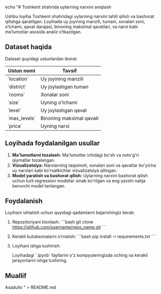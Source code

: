 echo "# Toshkent shahrida uylarning narxini aniqlash

Ushbu loyiha Toshkent shahridagi uylarning narxini tahlil qilish va bashorat qilishga qaratilgan. Loyihada uy joyining manzili, tumani, xonalari soni, o‘lchami, qavat darajasi, binoning maksimal qavatlari, va narxi kabi ma’lumotlar asosida analiz o‘tkazilgan.

## Dataset haqida

Dataset quyidagi ustunlardan iborat:

| Ustun nomi  | Tavsif                      |
|-------------|-----------------------------|
| \`location\`  | Uy joyining manzili         |
| \`district\`  | Uy joylashgan tuman         |
| \`rooms\`     | Xonalar soni                |
| \`size\`      | Uyning o'lchami             |
| \`level\`     | Uy joylashgan qavat         |
| \`max_levels\`| Binoning maksimal qavati    |
| \`price\`     | Uyning narxi                |

## Loyihada foydalanilgan usullar

1. **Ma'lumotlarni tozalash:** Ma'lumotlar ichidagi bo'sh va noto'g'ri qiymatlar tozalangan.
2. **Vizualizatsiya:** Narxlarning taqsimoti, xonalari soni va qavatlar bo'yicha uy narxlari kabi ko'rsatkichlar vizualizatsiya qilingan.
3. **Model yaratish va bashorat qilish:** Uylarning narxini bashorat qilish uchun turli regression modellar sinab ko'rilgan va eng yaxshi natija beruvchi model tanlangan.

## Foydalanish

Loyihani ishlatish uchun quyidagi qadamlarni bajarishingiz kerak:

1. Repozitoriyani klonlash:
    \`\`\`bash
    git clone https://github.com/username/repo_name.git
    \`\`\`

2. Kerakli kutubxonalarni o‘rnatish:
    \`\`\`bash
    pip install -r requirements.txt
    \`\`\`

3. Loyihani ishga tushirish:

   Loyihadagi \`.ipynb\` fayllarini o'z kompyuteringizda oching va kerakli jarayonlarni ishga tushiring.

## Muallif

Asadullo
" > README.md
